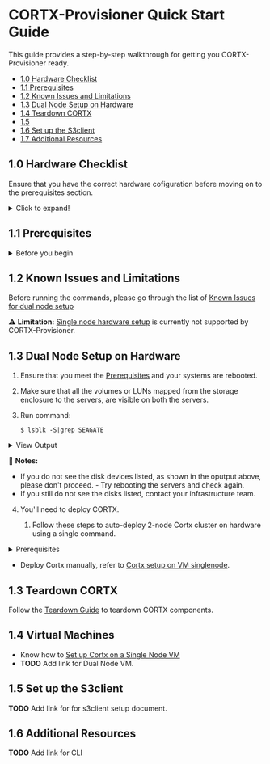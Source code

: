 # CORTX-Provisioner Quick Start Guide

This guide provides a step-by-step walkthrough for getting you CORTX-Provisioner ready.

- [1.0 Hardware Checklist](#10-Hardware-Checklist)
- [1.1 Prerequisites](#11-Prerequisites)
- [1.2 Known Issues and Limitations](#12-Known-Issues-and-Limitations)
- [1.3 Dual Node Setup on Hardware](#13-Dual-Node-Setup-on-Hardware)
- [1.4 Teardown CORTX](#14-Teardown-CORTX)
- [1.5](#15-Virtual-Machines)
- [1.6 Set up the S3client](#16-Set-up-the-S3client)
- [1.7 Additional Resources](#17-Additional-Resources)

## 1.0 Hardware Checklist

Ensure that you have the correct hardware cofiguration before moving on to the prerequisites section.

<details>
  <summary>Click to expand!</summary>
  <p>
    
* [x] Ensure that you are on a Centos 7.7.1908 Operating System.                                                                                                                 

  :page_with_curl: **Notes:** 
  - Install the vanilla OS for Centos 7.7.1908 release. 
  - Ensure you have root credentials.                                      
                                
* [x] Network:                                                                                                
  
  - Single node CORTX setup: Not Applicable
  - Dual node CORTX setup: Ensure that uniform network interfaces are available on both the nodes. 
  
    **Example:** If there are eth0 and eth1 interfaces available on node1, they should be available and have the same names and properties on node2 (subnet, mtu, etc.)  

* [x] Hardware Configuration and Storage:                                                                             
  
  - You'll need a minimum of 2GB space under /opt/ directory or partition.
  - A minimum of two LUNs should be available from the storage controller or two raw disks locally available on the system (one for metadata and one for data.) 
  
* [x] Miscellaneous:
  
- Ensure that your hardware is connected to cortx-storage.colo.seagate.com.
- You'll need internet connectivity to download and install third-party open source softwares. 
- You'll have to open the following ports:                                                                                                
  - 80 haproxy
  - 443 haproxy
  - 8100 CSM        
  
* [x] Disable SE Linux.  

  Follow these steps to disable SE Linux:  
  
  1. Run `$ vi /etc/selinux/config`
  2. Configure SELINUX=disabled in the /etc/selinux/config file using `$ vi /etc/selinux/config` 
  3. Set SELINUX=disabled 
    
      ```shell
    
          # This file controls the state of SELinux on the system.
          # SELINUX= can take one of these three values:
          #     enforcing - SELinux security policy is enforced.
          #     permissive - SELinux prints warnings instead of enforcing.
          #     disabled - No SELinux policy is loaded.
          SELINUX=disabled
          # SELINUXTYPE= can take one of three two values:
          #     targeted - Targeted processes are protected,
          #     minimum - Modification of targeted policy. Only selected processes are protected.
          #     mls - Multi Level Security protection.
          SELINUXTYPE=targeted
      ```  
   4. Restart your node using: 
    
      `$ shutdown -r now`
    
   5. After rebooting your system, confirm that the getenforce command returns a `Disabled` status:
    
      `$ getenforce`
    
* [x] Provision your Controller: ensure that the storage controller attached to the servers is correctly configured with pools and volumes. 

  The Base Command to provision your controller is:
  
  	`./controller-cli.sh host -h '<controller host>' -u <username> -p '<password>'`
  
  	Where:
	- -h: hostname or IP address of controller
  	- -u: Username of the controller
  	- -p: Password for the Username 

   **Usage:** The code below shows the syntax for using the base command: 
    	
	 ```shell
	
	 ./controller-cli.sh host -h 'host.seagate.com' -u admin -p '!admin'
	 ```
	
	 or 
	
	 ```shell
	
	 ./controller-cli.sh host -h '192.168.1.1' -u admin -p '!admin'
	 ```

   **Basic Commands**
   
   1. For help, use:
   
      `./controller-cli.sh host -h 'host.seagate.com' -u admin -p '!admin' -h | --help`
	
   2. To view the details of the provisioning setup present on your storage enclosure, use:
   	      
      `./controller-cli.sh host -h 'host.seagate.com' -u admin -p '!admin' prov -s | --show-prov`
   
   **Controller provisioning**
   
     You can provision the cotroller in two ways:
      
    1. Standard Provisioning: to provision the controller on 'host.seagate.com' with a standard configuration of 2 linear pools with 8 volumes per pool, use:
       
       `./controller-cli.sh host -h 'host.seagate.com' -u admin -p '!admin' prov [-a | --all]`

    2. Custom Provisioning:
       
       1. To provision the controller on 'host.seagate.com' with adapt linear pool dg01, disks range in 0.0-41, and default 8 volumes, use:
       
       	  `./controller-cli.sh host -h 'host.seagate.com' -u admin -p '!admin' prov -t linear -l adapt -m dg01 -d 0.0-41`
       2. To provision the controller on 'host.seagate.com' with raid5 virtual *pool a*, disks range in 0.42-83, and default 8 volumes, use:
       
           `./controller-cli.sh host -h 'host.seagate.com' -u admin -p '!admin' prov -t virtual -l r6 -m a -d 0.42-83`
       3. To provision the controller on 'host.seagate.com' with raid5 virtual *pool b*, disks range in 0.0-9, and 6 volumes, use:
            
	    	`./controller-cli.sh host -h 'host.seagate.com' -u admin -p '!admin' prov -t virtual -l r5 -m b -d 0.0-9 -n 6`
	    
	     	:page_with_curl: **Notes:** 
	        	- -t,-l,-m,-d flags are necessary for custom controller provisioning.
	 		- Supported Custom Parameters:
	   			- Pool-types: linear and virtual
	   			- Levels: r1,r5,r6,r10,r50, and adapt
	   			- Pool-names for virtual pools: a and b 
	   			- Number of volumes: 1,2,3,4,5,6,7, and 8

   4. To eliminate existing standard or custom provisioning on 'host.seagate.com' controller, use:
   
      `./controller-cli.sh host -h 'host.seagate.com' -u admin -p '!admin' prov [-c | --cleanup]`
   
   5. To eliminate existing standard or custom provisioning on 'host.seagate.com' controller, and set up standard provisioning on it, use:
   
      `./controller-cli.sh host -h 'host.seagate.com' -u admin -p '!admin' prov [-c | --cleanup] [-a | --all]`
      
       :page_with_curl: **Note:** You can use the cleanup flag with custom provisioning.
    
    6. To view the details about available disks on storage enclosure, use:
    
       `./controller-cli.sh host -h 'host.seagate.com' -u admin -p '!admin' [-s|--show-disks]`
    7. Print storage enclosure serial number, firmware version, and license details present on controller 'host.seagate.com'
   
       `./controller-cli.sh host -h 'host.seagate.com' -u admin -p '!admin' --show-license` 
    
    </p>
    </details>

## 1.1 Prerequisites

<details>
 <summary>Before you begin</summary>
 <p>
  
  1. Verify and ensure that the IPMI is configured and BMC IPs are assigned on both nodes.
  2. Ensure that you've installed RHEL 7.7 OS and the kernel version is 3.10.0-1062.el7.x86_64. 
  3. Run command `lsb_release -a` to verify that the LSB Module is installed.
  4. Make sure that direct network connection is established between two server nodes for private data network.   
  5. Ensure that SAS connections from controllers to servers are not cross connected.
  6. Verify that the pools and volumes are created on controller and mapped to both the servers. You can do this via controller web-interface from the *Mappings* page.  
  7. For Provisioner to deploy successfully on RHEL servers, you'll need to either enable or disable the subscription manager with standard RHEL and RHEL HA licenses. You'll need to run the CORTX prerequisite script based on the enabled or disabled licenses on your systems. If you are on a CentOS RedHat system, you can directly run the prerequisite script. 
     1. You'll need to check whether licenses are enabled on both the servers. To do that, verifying if the subscription manager is enabled by using:

         ```shell
            $ subscription-manager list | grep Status: | awk '{ print $2 }' 
            && subscription-manager status | grep "Overall Status:" | awk '{ print $3 }'
         ```
          
        **Output**
          
          ```shell
          
            Subscribed  
            Current  
          ```     
          
        - If you get the above output message, then subscription manager is enabled on your system. 
        - If you do not get the above output message, subscription manager is disabled. 
          - Run the following prerequisite script to enable the subscription manager: 
          `$ curl https://raw.githubusercontent.com/Seagate/cortx-prvsnr/Cortx-v1.0.0_Beta/cli/src/cortx-prereqs.sh?token=APVYY2OPAHDGRLHXTBK5KIC7B3DYG -o cortx-prereqs.sh; chmod a+x cortx-prereqs.sh; ./cortx-prereqs.sh --disable-sub-mgr`   
      
     2. Verify if High Availability license is enabled on your system by using:   
      
          `$ subscription-manager repos --list | grep rhel-ha-for-rhel-7-server-rpms`
          
          **Output**
          
          `Repo ID:   rhel-ha-for-rhel-7-server-rpms`
     
        - If the High Availability repository is listed in the output message above, then the High Availability license is also enabled. 
        - If you do not see the High Availability repository listed in the output message, then the High Availability license is not enabled on your system. You can do any one of the following:
          1. Get the High Availability license enabled on both nodes by your Infrastructure team.  
          2. Deploy CORTX with subscription manager disabled on both nodes.   

     3. You can deploy CORTX with or without the subscription manager. Before you deploy CORTX, ensure that: 
        1. You've installed mellanox drivers on both nodes. To install mellanox, run the CORTX prerequisite script:
           
           `curl https://raw.githubusercontent.com/Seagate/cortx-prvsnr/main/cli/src/cortx-prereqs.sh?token=APVYY2KMSGG3FJBCA73EUZC7B3BYG | bash -s`   
         - Once the Mellanox Drivers are installed, your system will reboot. 
         - If Mellanox Drivers are installed on your system already, the system will not reboot. 
        2. Seagate internal repositories are set up manually from `/etc/yum.repos.d/`.
     
        Run the CORTX prerequisite script:
         
         1. To deploy CORTX with the subscription manager enabled, use:   
             1. Navigate to [GitHub](https://github.com/Seagate/cortx-prvsnr).
             2. Select the *DEV* or *BETA* branch. For the latest code, select the *release* branch. 
             3. Click cli and navigate to src.
             4. Click cortx-prereqs.sh and view the RAW file. 
             5. Copy the token link for your Prerequisite script.   
             
                `curl https://raw.githubusercontent.com/Seagate/cortx-prvsnr/main/cli/src/cortx-prereqs.sh?token=APVYY2KMSGG3FJBCA73EUZC7B3BYG | bash -s`   

         2. To deploy CORTX with the subscription manager enabled, use:
        
            `curl https://raw.githubusercontent.com/Seagate/cortx-prvsnr/Cortx-v1.0.0_Beta/cli/src/cortx-prereqs.sh?token=APVYY2OPAHDGRLHXTBK5KIC7B3DYG -o cortx-prereqs.sh; chmod a+x cortx-prereqs.sh; ./cortx-prereqs.sh --disable-sub-mgr`   
      
         :page_with_curl: **Notes:** 
         - You'll need to generate your own tokens for Dev, Release and Beta Builds.
         - To deploy the Beta build, replace `main` with `Cortx-v1.0.0_Beta` in the token url.     

 </p>
 </details>

## 1.2 Known Issues and Limitations

   Before running the commands, please go through the list of [Known Issues for dual node setup](https://github.com/Seagate/cortx-prvsnr/wiki/deploy-eos)

   :warning: **Limitation:** [Single node hardware setup](https://github.com/Seagate/cortx-prvsnr/wiki/Single-node-setup) is currently not supported by CORTX-Provisioner. 
  

## 1.3 Dual Node Setup on Hardware

   1. Ensure that you meet the [Prerequisites](#11-Prerequisites) and your systems are rebooted.  
   2. Make sure that all the volumes or LUNs mapped from the storage enclosure to the servers, are visible on both the servers. 
   3. Run command: 
   
      `$ lsblk -S|grep SEAGATE`

<details>
 <summary>View Output</summary>
 <p>
    
 ```shell
    
    [root@sm10-r20 ~]# lsblk -S|grep SEAGATE
    sda  0:0:0:1    disk SEAGATE  5565             G265 sas
    sdb  0:0:0:2    disk SEAGATE  5565             G265 sas
    sdc  0:0:0:3    disk SEAGATE  5565             G265 sas
    sdd  0:0:0:4    disk SEAGATE  5565             G265 sas
    sde  0:0:0:5    disk SEAGATE  5565             G265 sas
    sdf  0:0:0:6    disk SEAGATE  5565             G265 sas
    sdg  0:0:0:7    disk SEAGATE  5565             G265 sas
    sdh  0:0:0:8    disk SEAGATE  5565             G265 sas
    sdi  0:0:1:1    disk SEAGATE  5565             G265 sas
    sdj  0:0:1:2    disk SEAGATE  5565             G265 sas
    sdk  0:0:1:3    disk SEAGATE  5565             G265 sas
    sdl  0:0:1:4    disk SEAGATE  5565             G265 sas
    sdm  0:0:1:5    disk SEAGATE  5565             G265 sas
    sdn  0:0:1:6    disk SEAGATE  5565             G265 sas
    sdo  0:0:1:7    disk SEAGATE  5565             G265 sas
    sdp  0:0:1:8    disk SEAGATE  5565             G265 sas
    [root@sm10-r20 ~]# 
  ```
    
</p>
</details>

   :page_with_curl: **Notes:** 
    
   - If you do not see the disk devices listed, as shown in the oputput above, please don't proceed. 
   	- Try rebooting the servers and check again. 
   - If you still do not see the disks listed, contact your infrastructure team. 
   
   4. You'll need to deploy CORTX. 

      1. Follow these steps to auto-deploy 2-node Cortx cluster on hardware using a single command.   
   
   <details>
   <summary>Prerequisites</summary>
    <p>	
    
   1. Refer to the [Known Issue 19: LVM issue](https://github.com/Seagate/cortx-prvsnr/wiki/Deploy-Stack#manual-fix-in-case-the-node-has-been-reimaged) before re-imaging the system.
   2. Enable [In-bands setup](https://github.com/Seagate/cortx-prvsnr/wiki/In-band-Setup).  
   3. In order to run end to end auto deployment script successfully the systems need to be in **clean state**   
    * Ensure both the nodes are either:  
      - freshly imaged  
      OR  
      - Cleanly teared down using ./destroy-cortx scirpt with --remove-prvsnr option.  
      - Refer to the steps in Teardown CORTX section [Teardown-Guide](#13-Teardown-CORTX)  
    4. Download the auto-deploy-script on primary node:  
    	- For deploying Release branch build:  
	  `$ curl "https://raw.githubusercontent.com/Seagate/cortx-prvsnr/release/cli/src/auto-deploy?token=APVYY2PZEFTWXPP2OHD74TC7DHDCW" 
	  -o auto-deploy; chmod a+x auto-deploy`  
       - For deploying Cortx-Beta branch build:  
    	 `$ curl "https://raw.githubusercontent.com/Seagate/cortx-prvsnr/Cortx-v1.0.0_Beta/cli/src/auto-deploy-eos?token=APVYY2PY55A5LAXDTDP5NDC7BVTLM" 
	 -o auto-deploy; chmod a+x auto-deploy`  

1.  Gather following details before proceeding further:  
    1.  Secondary node hostname.  
    1.  Secondary node password  
    1.  Cluster IP  (Public data IP)  
    1.  Management VIP (for csm)  
    1.  Network interface name for public data network  
    1.  Network interface name for private data network (direct connect)  
    1.  IP address for n/w interface provided for point 5  
    1.  IP address for interface provided for point 5  
    1.  Controller A IP address  
    1.  Controller B IP address  
    1.  User name of controller  
    1.  Password for controller user  

1.  Run `cortx-prereqs.sh` script:
    ```
    Usage:
         ./cortx-prereqs.sh [-t <target build url>] [--disable-sub-mgr] [-h|--help]

    OPTION:
    --disable-sub-mgr     For RHEL. To install prerequisites by disabling
                          subscription manager (usually, not recommended).
                          If this option is not provided it is expected that
                          either the system is not RHEL or system is already
                          registered with subscription manager.
    -t                    target build url pointed to release bundle base directory,
                          if specified the following directory structure is assumed:
                          <base_url>/
                               rhel7.7 or centos7.7   <- OS ISO is mounted here
                               3rd_party              <- CORTX 3rd party ISO is mounted here
                               cortx_iso              <- CORTX ISO (main) is mounted here


    ```
    `-t` option should be used to provide a path to a hosted ISOs (i.e., available over `http://`) in case internal Seagate's yum repos are not accessible.

    For example, the address of the web server hosting the ISOs is `10.10.10.10` and the `base_url` is `/sgt/cortx`.
    In this case, the `cortx-prereqs.sh` will look like this:

    ```
    cortx-prereqs.sh -t http://10.10.10.10/sgt/cortx
    ```

    **Note:** You don't need to specify the exact path to each directory (rhel7.7, 3rd_party, cortx_iso), only base_url is required. However, on the web-server side, the following should be done:

    * Inside web-server's root, the following directories should be created (assuming `sgt/cortx` in this example):

    ```
    sgt/cortx/rhel7.7
    sgt/cortx/3rd_party
    sgt/cortx/cortx_iso
    ```

    * The respective ISO files should be loopback-mounted to these directories
    * The web-server's configuration should be set to export these directories over `http`

    **Note:** `file://` structure is NOT currently supported.

    Refer to this document - [Cortx-Deployment-with-custom-url-(Hosted-ISO)](https://github.com/Seagate/cortx-prvsnr/wiki/Cortx-Deployment-with-custom-url-(Hosted-ISO)) - to read more about using provisioner with the hosted ISOs (common in non-Seagate environments).

1.  Run `auto-deploy` script:  
    ```
    Usage:  
    auto-deploy { -s <node-2 hostname> -p <node-2 password>  
                      -C <cluster-ip> -V <management VIP>  
                      -t <target build url for CORTX>  
                      [Optional Arguments] }  
    Required Arguments:
        -s <node-2 hostname>  If using 2 node cluster, the fqdn of second node
        -p <node-2 password>  If using 2 node cluster, the root password of second node
        -C <cluster-ip>       Shared static virtual IP for Public Data network
        -V <management VIP>   Shared static virtual IP for Public Management network

    Optional Arguments:  
        -n  <NETWORK IF>      Public n/w interface name (default enp175s0f0) [Check using command `ip a`]  
        -N  <NETWORK IF>      Private n/w interface name (default enp175s0f1).  
                              Network interface for direct connect.  [Check using command `ip a`]  
        --b1  <BMC USER>      BMC User for Node-1. Default ADMIN
        --m1  <BMC PASSWORD>  BMC Password for Node-1. Default
        --b2  <BMC USER>      BMC User for Node-2. Default ADMIN
        --m2  <BMC PASSWORD>  BMC Password for Node-2. Default
        -i  <IP ADDRESS>      IP address for public n/w interface name on node-1.  
                              This IP will be assigned to the n/w interface  
                              provided for -n option.  
                              Omit this option if ip is already set by DHCP  
                              [Don't use this option for LCO Lab HW and VMs]
        -I  <IP ADDRESS>      IP address for public n/w interface name on node-2,  
                              This IP will be assigned to the n/w interface name  
                              provided for -N option.  
                              [Don't use this option for LCO Lab HW and VMs]
                              Omit this option if ip is already set by DHCP.  
        -A  <IP ADDRESS>      IP address of controller A (default 10.0.0.2)
        -B  <IP ADDRESS>      IP address of controller B (default 10.0.0.3)  
        -U  <USER NAME>       User for controller (default 'manage')  
        -P  <PASSWORD>        Password for controller (default 'passwd')  
    ```
    So, -s, -p, -C, -V & -t options are mandetaory. Rest of the options can be skipped depending upon the hardware and default values in cluster.sls and storage_enclosure.sls pillars.  

    **Run auto-deploy.**  
    e.g. for seconday node as **<FQDN_node_2>**, password seagate, cluster ip 172.19.222.27, mgmt vip 10.230.215.45, public network interface name as enp216s0f0, private network interface name enp216sof1, ip address of public network interface (enp216s0f0) is 172.19.22.27, ip address of public network interface (enp216s0f1) as 172.19.22.28, IP addresses of controller A & B as 10.230.10.2, 10.230.10.3 respectively, controller user name as 'manage' and password as '!manage' run following command to install CORTX build no 1846.  

    $ `auto-deploy -s **<FQDN_node_1>** -p 'seagate' -C 172.19.222.27 -V 10.230.215.45 -n enp216s0f0 -N enp216s0f1 -i 172.19.22.27 -I 172.19.22.28 -A 10.230.10.2 -B 10.230.10.3 -U manage -P 'Seagate123$' --b1 ADMIN --m1 ADSEFGRE --b2 ADMIN --m2 HYEQLPIZ -t http://cortx-storage.mero.colo.seagate.com/releases/eos/github/master/rhel-7.7.1908/2628/prod/`    

    **Note:** As BMC credentials for PUNE systems are different, you need use optional parameter for password (--m1,--m2). See auto-deploy-cortx help.

    This will do following  
    - Install cortx-prvsnrr-cli rpms on both nodes  
    - run setup-provisioner  
    - configure pillar values provided as input to the script  
    - run deploy-cortx.  

    Since the script might take some time to finish the logs can be checked at `/var/log/seagate/provisioner/auto-deploy-cortx.log` to monitor the progress separately.  

1.  Check the corosync-pacemaker cluster status using `pcs cluster status` command:  
     ```
      $ pcs cluster status  
      Cluster Status:
        Stack: corosync
        Current DC: **<FQDN_node_1>** (version 1.1.20-5.el7-3c4c782f70) - partition with quorum
        Last updated: Mon Mar 16 15:06:24 2020
        Last change: Mon Mar 16 09:34:37 2020 by root via cibadmin on **<FQDN_node_1>**
        2 nodes configured
        54 resources configured

     PCSD Status:
       **<FQDN_node_1>**: Online
       **<FQDN_node_2>**: Online
     ```
      
1.  Check cortx cluster status in detail with all the services listed using `pcs status`    
    ```
    $ pcs status
    Cluster name: eos_cluster
    Stack: corosync
    Current DC: **<FQDN_node_1>** (version 1.1.20-5.el7-3c4c782f70) - partition with quorum
    Last updated: Mon Mar 16 15:09:59 2020
    Last change: Mon Mar 16 09:34:37 2020 by root via cibadmin on **<FQDN_node_1>**

    2 nodes configured
    54 resources configured

    Online: [ **<FQDN_node_1>** **<FQDN_node_2>** ]

    Full list of resources:

        Clone Set: ClusterIP-clone [ClusterIP] (unique)
            ClusterIP:0        (ocf::heartbeat:IPaddr2):       Started **<FQDN_node_1>**  
            ClusterIP:1        (ocf::heartbeat:IPaddr2):       Started **<FQDN_node_2>**  
        Clone Set: lnet-clone [lnet]
            Started: [ **<FQDN_node_1>** **<FQDN_node_2>** ]
        Resource Group: c1
            ip-c1      (ocf::heartbeat:IPaddr2):       Started **<FQDN_node_1>**
            lnet-c1    (ocf::seagate:lnet):    Started **<FQDN_node_1>**
            consul-c1  (systemd:hare-consul-agent-c1): Started **<FQDN_node_1>**
            hax-c1     (systemd:hare-hax-c1):  Started **<FQDN_node_1>**
            mero-confd-c1      (systemd:m0d@0x7200000000000001:0x9):   Started **<FQDN_node_1>**
            mero-ios-c1        (systemd:m0d@0x7200000000000001:0xc):   Started **<FQDN_node_1>**
        Resource Group: c2
            ip-c2      (ocf::heartbeat:IPaddr2):       Started **<FQDN_node_2>**
            lnet-c2    (ocf::seagate:lnet):    Started **<FQDN_node_2>**
            consul-c2  (systemd:hare-consul-agent-c2): Started **<FQDN_node_2>**
            hax-c2     (systemd:hare-hax-c2):  Started **<FQDN_node_2>**
            mero-confd-c2      (systemd:m0d@0x7200000000000001:0x4f):  Started **<FQDN_node_2>**
            mero-ios-c2        (systemd:m0d@0x7200000000000001:0x52):  Started **<FQDN_node_2>**
        Clone Set: mero-kernel-clone [mero-kernel]
            Started: [ **<FQDN_node_1>** **<FQDN_node_2>** ]
        ldap-c1        (systemd:slapd):        Started **<FQDN_node_1>**
        ldap-c2        (systemd:slapd):        Started **<FQDN_node_2>**
        s3auth-c1      (systemd:s3authserver): Started **<FQDN_node_1>**
        s3auth-c2      (systemd:s3authserver): Started **<FQDN_node_2>**
        els-search-c1  (systemd:elasticsearch):        Started **<FQDN_node_1>**
        els-search-c2  (systemd:elasticsearch):        Started **<FQDN_node_2>**
        statsd-c1      (systemd:statsd):       Started **<FQDN_node_1>**
        statsd-c2      (systemd:statsd):       Started **<FQDN_node_2>**
        haproxy-c1     (systemd:haproxy):      Started **<FQDN_node_1>**
        haproxy-c2     (systemd:haproxy):      Started **<FQDN_node_2>**
        s3backcons-c1  (systemd:s3backgroundconsumer): Started **<FQDN_node_1>**
        s3backprod-c1  (systemd:s3backgroundproducer): Started **<FQDN_node_1>**
        s3backcons-c2  (systemd:s3backgroundconsumer): Started **<FQDN_node_2>**
        s3backprod-c2  (systemd:s3backgroundproducer): Started **<FQDN_node_2>**
        s3server-c1-1  (systemd:s3server@0x7200000000000001:0x22):     Started **<FQDN_node_1>**
        s3server-c1-2  (systemd:s3server@0x7200000000000001:0x25):     Started **<FQDN_node_1>**
        s3server-c1-3  (systemd:s3server@0x7200000000000001:0x28):     Started **<FQDN_node_1>**
        s3server-c1-4  (systemd:s3server@0x7200000000000001:0x2b):     Started **<FQDN_node_1>**
        s3server-c1-5  (systemd:s3server@0x7200000000000001:0x2e):     Started **<FQDN_node_1>**
        s3server-c1-6  (systemd:s3server@0x7200000000000001:0x31):     Started **<FQDN_node_1>**
        s3server-c1-7  (systemd:s3server@0x7200000000000001:0x34):     Started **<FQDN_node_1>**
        s3server-c1-8  (systemd:s3server@0x7200000000000001:0x37):     Started **<FQDN_node_1>**
        s3server-c1-9  (systemd:s3server@0x7200000000000001:0x3a):     Started **<FQDN_node_1>**
        s3server-c1-10 (systemd:s3server@0x7200000000000001:0x3d):     Started **<FQDN_node_1>**
        s3server-c1-11 (systemd:s3server@0x7200000000000001:0x40):     Started **<FQDN_node_1>**
        s3server-c2-1  (systemd:s3server@0x7200000000000001:0x68):     Started **<FQDN_node_2>**
        s3server-c2-2  (systemd:s3server@0x7200000000000001:0x6b):     Started **<FQDN_node_2>**
        s3server-c2-3  (systemd:s3server@0x7200000000000001:0x6e):     Started **<FQDN_node_2>**
        s3server-c2-4  (systemd:s3server@0x7200000000000001:0x71):     Started **<FQDN_node_2>**
        s3server-c2-5  (systemd:s3server@0x7200000000000001:0x74):     Started **<FQDN_node_2>**
        s3server-c2-6  (systemd:s3server@0x7200000000000001:0x77):     Started **<FQDN_node_2>**
        s3server-c2-7  (systemd:s3server@0x7200000000000001:0x7a):     Started **<FQDN_node_2>**
        s3server-c2-8  (systemd:s3server@0x7200000000000001:0x7d):     Started **<FQDN_node_2>**
        s3server-c2-9  (systemd:s3server@0x7200000000000001:0x80):     Started **<FQDN_node_2>**
        s3server-c2-10 (systemd:s3server@0x7200000000000001:0x83):     Started **<FQDN_node_2>**
        s3server-c2-11 (systemd:s3server@0x7200000000000001:0x86):     Started **<FQDN_node_2>**
    Daemon Status:
        corosync: active/enabled
        pacemaker: active/enabled
        pcsd: active/enabled

    ```
    **NOTE:** You may want to check [Known Issue #4](Known-issues-for-deploy-cortx#known-issue-4)  

1.  If above output is seen as part of `pcs` commands mentioned in steps 5 & 6 the Cortx cluster is configured successfully.  

</p>
</details>

   - Deploy Cortx manually, refer to [Cortx setup on VM singlenode](https://github.com/Seagate/cortx-prvsnr/wiki/Cortx-setup-on-VM-singlenode). 

## 1.3 Teardown CORTX  
  
  Follow the [Teardown Guide](https://github.com/Seagate/cortx-prvsnr/wiki/Teardown-Guide) to teardown CORTX components.  

## 1.4 Virtual Machines
  
  - Know how to [Set up Cortx on a Single Node VM](https://github.com/Seagate/cortx-prvsnr/wiki/Cortx-setup-on-VM-singlenode)
  - **TODO** Add link for Dual Node VM. 
  
## 1.5 Set up the S3client   
  
  **TODO** Add link for for s3client setup document.

## 1.6 Additional Resources
  
  **TODO** Add link for CLI
